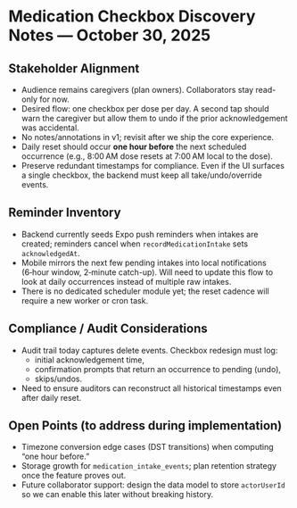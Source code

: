 # Medication Checkbox Discovery Notes — October 30, 2025

## Stakeholder Alignment
- Audience remains caregivers (plan owners). Collaborators stay read-only for now.
- Desired flow: one checkbox per dose per day. A second tap should warn the caregiver but allow them to undo if the prior acknowledgement was accidental.
- No notes/annotations in v1; revisit after we ship the core experience.
- Daily reset should occur **one hour before** the next scheduled occurrence (e.g., 8:00 AM dose resets at 7:00 AM local to the dose).
- Preserve redundant timestamps for compliance. Even if the UI surfaces a single checkbox, the backend must keep all take/undo/override events.

## Reminder Inventory
- Backend currently seeds Expo push reminders when intakes are created; reminders cancel when `recordMedicationIntake` sets `acknowledgedAt`.
- Mobile mirrors the next few pending intakes into local notifications (6‑hour window, 2‑minute catch-up). Will need to update this flow to look at daily occurrences instead of multiple raw intakes.
- There is no dedicated scheduler module yet; the reset cadence will require a new worker or cron task.

## Compliance / Audit Considerations
- Audit trail today captures delete events. Checkbox redesign must log:
  - initial acknowledgement time,
  - confirmation prompts that return an occurrence to pending (undo),
  - skips/undos.
- Need to ensure auditors can reconstruct all historical timestamps even after daily reset.

## Open Points (to address during implementation)
- Timezone conversion edge cases (DST transitions) when computing “one hour before.”
- Storage growth for `medication_intake_events`; plan retention strategy once the feature proves out.
- Future collaborator support: design the data model to store `actorUserId` so we can enable this later without breaking history.
